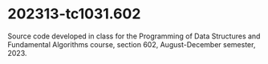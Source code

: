 # 202313-tc1031.602
Source code developed in class for the Programming of Data Structures and Fundamental Algorithms course, section 602, August-December semester, 2023.
